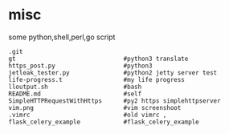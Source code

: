 misc
====

some python,shell,perl,go script


    .git
    gt                              #python3 translate
    https_post.py                   #python3 
    jetleak_tester.py               #python2 jetty server test
    life-progress.t                 #my life progress
    lloutput.sh                     #bash
    README.md                       #self
    SimpleHTTPRequestWithHttps      #py2 https simplehttpserver
    vim.png                         #vim screenshoot
    .vimrc                          #old vimrc ,
    flask_celery_example            #flask_celery_example
